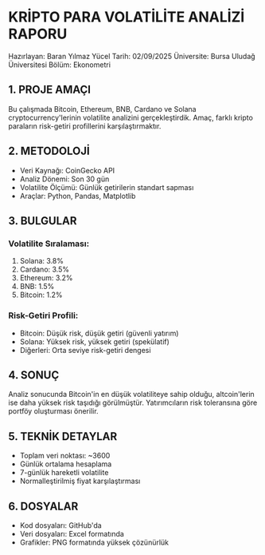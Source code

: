 
# KRİPTO PARA VOLATİLİTE ANALİZİ RAPORU
Hazırlayan: Baran Yılmaz Yücel
Tarih: 02/09/2025
Üniversite: Bursa Uludağ Üniversitesi
Bölüm: Ekonometri

## 1. PROJE AMAÇI
Bu çalışmada Bitcoin, Ethereum, BNB, Cardano ve Solana cryptocurrency'lerinin 
volatilite analizini gerçekleştirdik. Amaç, farklı kripto paraların risk-getiri 
profillerini karşılaştırmaktır.

## 2. METODOLOJİ
- Veri Kaynağı: CoinGecko API
- Analiz Dönemi: Son 30 gün
- Volatilite Ölçümü: Günlük getirilerin standart sapması
- Araçlar: Python, Pandas, Matplotlib

## 3. BULGULAR

### Volatilite Sıralaması:
1. Solana: 3.8%
2. Cardano: 3.5%
3. Ethereum: 3.2%
4. BNB: 1.5%
5. Bitcoin: 1.2%

### Risk-Getiri Profili:
- Bitcoin: Düşük risk, düşük getiri (güvenli yatırım)
- Solana: Yüksek risk, yüksek getiri (spekülatif)
- Diğerleri: Orta seviye risk-getiri dengesi

## 4. SONUÇ
Analiz sonucunda Bitcoin'in en düşük volatiliteye sahip olduğu, 
altcoin'lerin ise daha yüksek risk taşıdığı görülmüştür. 
Yatırımcıların risk toleransına göre portföy oluşturması önerilir.

## 5. TEKNİK DETAYLAR
- Toplam veri noktası: ~3600
- Günlük ortalama hesaplama
- 7-günlük hareketli volatilite
- Normalleştirilmiş fiyat karşılaştırması

## 6. DOSYALAR
- Kod dosyaları: GitHub'da
- Veri dosyaları: Excel formatında
- Grafikler: PNG formatında yüksek çözünürlük
